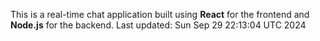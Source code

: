 This is a real-time chat application built using **React** for the frontend and **Node.js** for the backend.
Last updated: Sun Sep 29 22:13:04 UTC 2024
